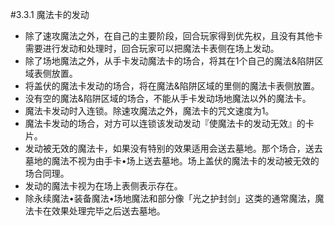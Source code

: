 #3.3.1        魔法卡的发动
* 除了速攻魔法之外，在自己的主要阶段，回合玩家得到优先权，且没有其他卡需要进行发动和处理时，回合玩家可以把魔法卡表侧在场上发动。
* 除了场地魔法之外，从手卡发动魔法卡的场合，将其在1个自己的魔法&陷阱区域表侧放置。
* 将盖伏的魔法卡发动的场合，将在魔法&陷阱区域的里侧的魔法卡表侧放置。
* 没有空的魔法&陷阱区域的场合，不能从手卡发动场地魔法以外的魔法卡。
* 魔法卡发动时入连锁。除速攻魔法之外，魔法卡的咒文速度为1。
* 魔法卡发动的场合，对方可以连锁该发动发动『使魔法卡的发动无效』的卡片。
* 发动被无效的魔法卡，如果没有特别的效果适用会送去墓地。那个场合，送去墓地的魔法不视为由手卡•场上送去墓地。场上盖伏的魔法卡的发动被无效的场合同理。
* 发动的魔法卡视为在场上表侧表示存在。
* 除永续魔法•装备魔法•场地魔法和部分像「光之护封剑」这类的通常魔法，魔法卡在效果处理完毕之后送去墓地。
